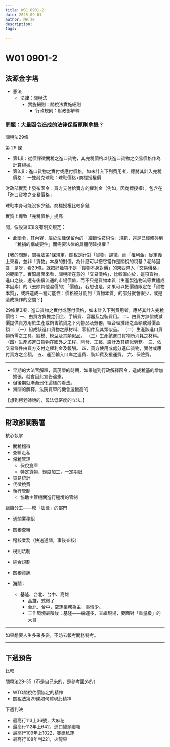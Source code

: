 ```yaml
---
title: W01 0901-2
date: 2025-09-01
author: 陳衍任
description: 
tags:

---
```



# W01 0901-2

## 法源金字塔


- 憲法
  - 法律：關稅法
    - 實施細則：關稅法實施細則
      - 行政規則：財政部解釋

### 問題：大量函令造成的法律保留原則危機？

關稅法29條


第 29 條

- 第1項：從價課徵關稅之進口貨物，其完稅價格以該進口貨物之交易價格作為計算根據。
- 第3項：進口貨物之實付或應付價格，如未計入下列費用者，應將其計入完稅價格：
一雙耐克球鞋：球鞋價格+商標授權價

財政部實務上發布函令：買方支付給賣方的權利金（例如，因商標授權），包含在「進口貨物之交易價格」

球鞋本身可能沒多少錢，商標授權比較多錢

實質上導致「完稅價格」提高


問，假設第3項沒有明文規定：

- 此函令，其內容，屬於法律保留內的「細節性技術性」規範，還是已經觸碰到「稅捐的構成要件」而需要法律的具體明確授權？

【我的問題，關稅法第1條規定，關稅是針對「貨物」課徵，而「權利金」從定義上來看，並非「貨物」本身的對價，為什麼可以把它當作是關稅的稅基？老師回答：是呀，看29條，就把好幾項不是「貨物本身對價」的東西算入「交易價格」的範圍了。實際層面來看，關稅所在意的「交易價格」，比較偏向於，這項貨物，進口之後，還有後續流通的市場價值，而不只是貨物本質（生產製造物流等實體成本因素）的（去除其他溢價的）「價值」。我想也是，如果可以把價值限定在「貨物本質」，或許造成一種可能性：價格被分割到「貨物本質」的部分就會很少，或是造成操作的空間？】


29條第3項：進口貨物之實付或應付價格，如未計入下列費用者，應將其計入完稅價格：
一、由買方負擔之佣金、手續費、容器及包裝費用。
二、由買方無償或減價提供賣方用於生產或銷售該貨之下列物品及勞務，經合理攤計之金額或減價金額：
（一）組成該進口貨物之原材料、零組件及其類似品。
（二）生產該進口貨物所需之工具、鑄模、模型及其類似品。
（三）生產該進口貨物所消耗之材料。
（四）生產該進口貨物在國外之工程、開發、工藝、設計及其類似勞務。
三、依交易條件由買方支付之權利金及報酬。
四、買方使用或處分進口貨物，實付或應付賣方之金額。
五、運至輸入口岸之運費、裝卸費及搬運費。
六、保險費。


---

- 早期的大法官解釋，黃茂榮的時期，如果碰到行政解釋函令，造成稅基的增加擴張，就會因此宣告違憲。
- 但後期就漸漸弱化這樣的看法。
- 海關的解釋，法院買單的機會還蠻高的

【想到柯老師說的，母法低密度的立法。】


---


## 財政部關務署

核心執掌

- 關稅稽徵
- 查緝走私
- 保稅管理
  - 保稅倉庫
  - 特定貨物，輕度加工，一定期限
- 貿易統計
- 代徵稅費
- 執行管制
  - 協助主管機關進行邊境的管制


組織分工——較「法律」的部門

- 通關業務組
- 關務查緝
- 稽核業務（快速通關，事後查核）
- 稅則法制
- 綜合規劃
- 關務資訊


- 海關：
  - 基隆、台北、台中、高雄
    - 高雄，式微了
    - 台北、台中，空運業務為主，事情少。
    - 工作環境最險峻：基隆——船運多，查緝現場，要面對「重量級」的大哥


---

如果想要人生多采多姿，不妨去報考關務特考。


---

## 下週預告

比較

關稅法29-35（不是自己來的，是參考國外的）

- WTO關稅估價協定的精神
- 關稅法第29條如何體現此精神

下週判決

- 最高行113上36號，大麻花
- 最高行112年上642，進口罐頭虛報
- 最高行109年上1022，賽鴿私運
- 最高行108年判221，火龍果
